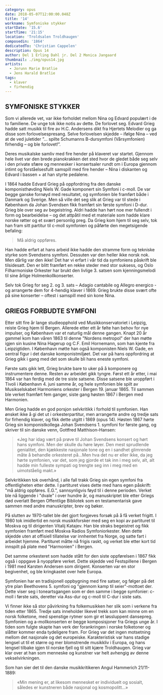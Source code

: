 ```yaml
---
category: opus
date: 2018-05-07T12:00:00.048Z
title: '14'
workname: Symfoniske stykker
startDate: '15.6'
startTime: '21:15'
location: 'Troldsalen Troldhaugen'
composedin: '1864'
dedicatedTo: 'Christian Cappelen'
description: Opus 14
author: Del 1 Erling Dahl jr. Del 2 Monica Jangaard
thumbnail: ./img/opus14.jpg
artists:
  - Jorunn Marie Bratlie
  - Jens Harald Bratlie
tags:
  - klaver
  - firhendig
---
```

## SYMFONISKE STYKKER
Som vi allerede vet, var ikke forholdet mellom Nina og Edvard populært i de to familiene. De unge tok ikke notis av dette. De forlovet seg. Edvard Grieg hadde satt musikk til fire av H.C. Andersens dikt fra Hjertets Melodier og ga disse som forlovelsespresang. Selve forlovelsen skjedde – ifølge Nina – ved at de ved juletider ”… spilte Schumanns B-dursymfoni (Vårsymfonien) firhendig – og ble forlovet!”.

Deres musikalske samliv med fire hender på klaveret var startet. Gjennom hele livet var den brede pianokrakken det sted hvor de gledet både seg selv i den private sfære og mennesker i konsertsaler rundt om i Europa gjennom intimt og forståelsesfullt samspill med fire hender – Nina i diskanten og Edvard i bassen + at han styrte pedalene.

I 1864 hadde Edvard Grieg på oppfordring fra den danske komponisthøvding Niels W. Gade komponert sin Symfoni i c-moll. De var begge ganske fornøyd med resultatet, og symfonien ble framført både i Danmark og Sverige. Men så ville det seg slik at Grieg var til stede i København da Johan Svendsen fikk framført sin første symfoni i D-dur. Grieg ble over seg av begeistring. Aldri hadde han hørt noe mer fullendt i form og bearbeidelse – og det attpåtil med et materiale som hadde klare norske røtter og et svært personlig preg. Da Grieg kom hjem til seg selv, tok han fram sitt partitur til c-moll symfonien og påførte den megetsigende befaling:

> Må aldrig oppføres.

Han hadde erfart at hans arbeid ikke hadde den stramme form og tekniske styrke som Svendsens symfoni. Dessuten var den heller ikke norsk nok. Men dårlig var den ikke! Det har vi erfart i vår tid da symfoniens påskrift ble tilsidesatt. Den er blitt framført en rekke steder med stor suksess, og Oslo Filharmoniske Orkester har brukt den livlige 3. satsen som kjenningsmelodi til sine årlige Holmenkollkonserter.

Selv tok Grieg for seg 2. og 3. sats – Adagio cantabile og Allegro energico - og arrangerte dem for 4-hendig klaver i 1869. Grieg brukte disse svært ofte på sine konserter – oftest i samspill med sin kone Nina.

## GRIEGS FORBUDTE SYMFONI
Etter sitt fire år lange studieopphold ved Musikkonservatoriet i Leipzig, reiste Grieg hjem til Bergen. Allerede etter ett år følte han behov for nye impulser, og København var et naturlig mål denne gangen. Knapt 20 år gammel kom han våren 1863 til denne "Nordens metropol" der han møtte igjen sin kusine Nina Hagerup og C.F. Emil Hornemann, som han kjente fra Leipzigtiden. I København møtte han også komponisten Niels W. Gade, en sentral figur i det danske komponistmiljøet. Det var på hans oppfordring at Grieg gikk i gang med det som skulle bli hans eneste symfoni.

Første sats gikk lett, Grieg brukte bare to uker på å komponere og instrumentere denne. Resten av arbeidet gikk tyngre. Først ett år etter, i mai 1864 var han ferdig med de tre siste satsene. Disse satsene ble uroppført i Tivoli i København 4. juni samme år, og hele symfonien ble spilt av Musikselskabet Harmoniens orkester i Bergen 19. januar 1865. Til sammen ble verket framført fem ganger, siste gang høsten 1867 i Bergen med Harmonien.

Men Grieg hadde en god porsjon selvkritikk i forhold til symfonien. Han ønsket ikke å gi det ut i orkesterpartitur, men arrangerte andre og tredje sats for firhendig klaver, og fikk dette utgitt i 1869 (opus 14). Høsten 1867 hørte Grieg sin komponistkollega Johan Svendsens 1. symfoni for første gang, og skriver til sin danske venn, Gottfred Matthison-Hansen:

> «Jeg har idag vært på prøve til Johan Svendsens konsert og hørt hans symfoni. Men der skulle du høre løyer. Den mest sprudlende genialitet, den kjækkeste nasjonale tone og en i sandhet glimrende måte å behandle orkesteret på...Men hva det nu er eller ikke, da jeg hørte symfonien, var det, som jeg gjorde et tak inn i meg selv, alt, alt hadde min fulleste sympati og trengte seg inn i meg med en uimotståelig makt.»

Selvkritikken tok overhånd, i alle fall trakk Grieg sin egen symfoni fra offentligheten etter dette. I partituret vises dette med hans egen påskrift: "må aldrig oppføres. E.G.", sannsynligvis føyd til i denne perioden. Verket ble nå liggende i "dvale" i over hundre år, og manuskriptet ble etter Griegs død overlatt Bergen Offentlige Bibliotek som en testamentarisk gave sammen med andre manuskripter, brev og bøker.

På slutten av 1970-tallet ble det gjort forgjeves forsøk på å få verket frigitt. I 1980 tok imidlertid en norsk musikkforsker med seg en kopi av partituret til Moskva og til dirigenten Vitalij Katajev. Han ble straks begeistret og fikk symfonien framført med Moskva Radios Symfoniorkester. Men dette skjedde uten at offisiell tillatelse var innhentet fra Norge, og satte fart i arbeidet hjemme. Partituret måtte nå frigis raskt, og verket ble etter kort tid innspilt på plate med "Harmonien" i Bergen.

Det samme orkesteret som hadde stått for den siste oppførelsen i 1867 fikk også i oppgave å nyoppføre verket. Dette skjedde ved Festspillene i Bergen i 1981 med Karsten Andersen som dirigent. Konserten var en stor begivenhet, og ble kringkastet over hele Europa.

Symfonien har en tradisjonell oppbygning med fire satser, og følger på det ytre plan Beethovens 5. symfoni og "gjennom kamp til seier"-mottoet der. Dette viser seg i toneartsgangen som er den samme i begge symfonier: c-moll i første sats, deretter via Ass-dur og c-moll til C-dur i siste sats.

Vi finner ikke så stor påvirkning fra folkemusikken her slik som i verkene fra tiden etter 1865. Tredje sats inneholder likevel trekk som kan minne om en norsk folketone, med spenstige rytmer som gir et løssluppent dansepreg. Symfonien og a-mollkonserten er begge komposisjoner fra Griegs unge år. I tiden som fulgte skapte han verk der forankringen i norske folketoner og slåtter kommer enda tydeligere fram. For Grieg var det ingen motsetning mellom det nasjonale og det europeiske. Karakteristisk var hans stadige lengsel ut til et større og mer blomstrende musikkliv i Europa, og hans lengsel tilbake igjen til norske fjell og til sitt kjære Troldhaugen. Grieg var klar over at han som menneske og kunstner var helt avhengig av denne vekselvirkningen.

Som han sier det til den danske musikkritikeren Angul Hammerich 21/11-1889:

> «Min mening er, at likesom mennesket er individuelt og sosialt, således er kunstneren
både nasjonal og kosmopolitt...»
